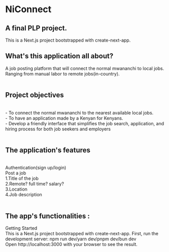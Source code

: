 # NiConnect
<h2> A final PLP project. </h2> 
This is a Next.js project bootstrapped with create-next-app.

<h2> What's this application all about? </h2>
A job posting platform that will connect the normal mwananchi to local jobs.  
Ranging from manual labor to remote jobs(in-country). <br> <br>

<h2> Project objectives </h2> <br>
- To connect the normal mwananchi to the nearest available local jobs. <br>
- To have an application made by a Kenyan for Kenyans. <br>
- Develop a friendly interface that simplifies the job search, application, and hiring process for both job seekers and employers <br> <br> 

<h2>The application's features </h2> <br> 
  Authentication(sign up/login) <br> 
  Post a job <br> 
  1.Title of the job <br> 
  2.Remote? full time? salary? <br> 
  3.Location <br> 
  4.Job description <br> <br>

<h2>The app's functionalities : </h2> 
Getting Started <br>  
This is a Next.js project bootstrapped with create-next-app.
First, run the development server:  
npm run dev/yarn dev/pnpm dev/bun dev <br> 
Open http://localhost:3000 with your browser to see the result.



